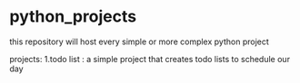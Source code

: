# python_projects

this repository will host every simple or more complex python project

projects:
1.todo list : a simple project that creates todo lists to schedule our day
